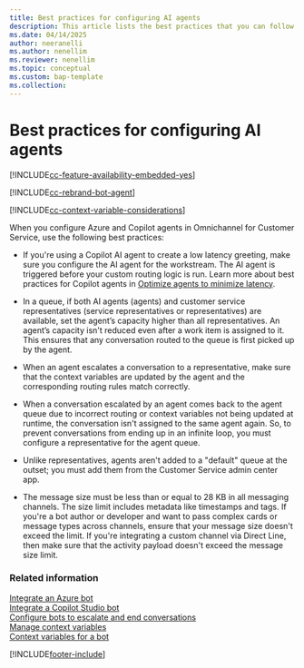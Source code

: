 ```yaml
---
title: Best practices for configuring AI agents
description: This article lists the best practices that you can follow when you configure Azure and Copilot agents in your contact center.
ms.date: 04/14/2025
author: neeranelli
ms.author: nenellim
ms.reviewer: nenellim
ms.topic: conceptual
ms.custom: bap-template
ms.collection:
---
```


# Best practices for configuring AI agents

[!INCLUDE[cc-feature-availability-embedded-yes](../../includes/cc-feature-availability-embedded-yes.md)]

[!INCLUDE[cc-rebrand-bot-agent](../../includes/cc-rebrand-bot-agent.md)]

[!INCLUDE[cc-context-variable-considerations](../../includes/cc-context-variable-considerations.md)]

When you configure Azure and Copilot agents in Omnichannel for Customer Service, use the following best practices:

 - If you're using a Copilot AI agent to create a low latency greeting, make sure you configure the AI agent for the workstream. The AI agent is triggered before your custom routing logic is run. Learn more about best practices for Copilot agents in [Optimize agents to minimize latency](/microsoft-copilot-studio/guidance/optimize-minimize-latency).

- In a queue, if both AI agents (agents) and customer service representatives (service representatives or representatives) are available, set the agent’s capacity higher than all representatives. An agent’s capacity isn't reduced even after a work item is assigned to it. This ensures that any conversation routed to the queue is first picked up by the agent.

- When an agent escalates a conversation to a representative, make sure that the context variables are updated by the agent and the corresponding routing rules match correctly.

- When a conversation escalated by an agent comes back to the agent queue due to incorrect routing or context variables not being updated at runtime, the conversation isn't assigned to the same agent again. So, to prevent conversations from ending up in an infinite loop, you must configure a representative for the agent queue.

- Unlike representatives, agents aren't added to a "default" queue at the outset; you must add them from the Customer Service admin center app.

- The message size must be less than or equal to 28 KB in all messaging channels. The size limit includes metadata like timestamps and tags. If you're a bot author or developer and want to pass complex cards or message types across channels, ensure that your message size doesn't exceed the limit. If you're integrating a custom channel via Direct Line, then make sure that the activity payload doesn't exceed the message size limit.


### Related information

[Integrate an Azure bot](configure-bot-azure.md)  
[Integrate a Copilot Studio bot](configure-bot-virtual-agent.md)  
[Configure bots to escalate and end conversations](../develop/bot-escalate-end-conversation.md)  
[Manage context variables](manage-context-variables.md)  
[Context variables for a bot](context-variables-for-bot.md)  

[!INCLUDE[footer-include](../../includes/footer-banner.md)]
